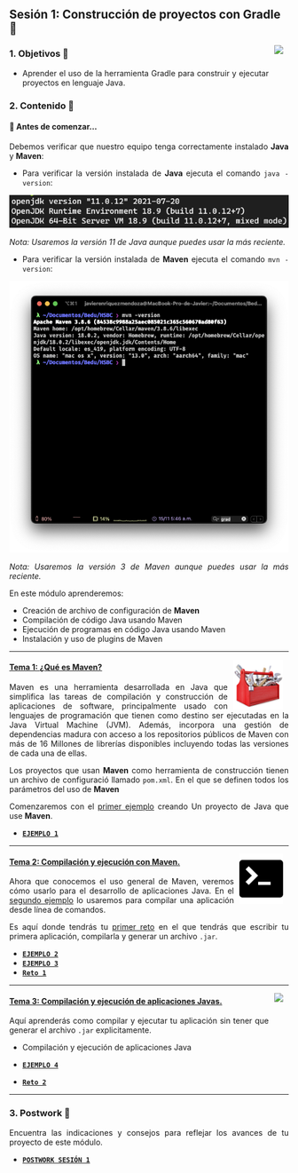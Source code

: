 ## Sesión 1: Construcción de proyectos con Gradle :elephant:

<img src="https://cdn.jsdelivr.net/gh/devicons/devicon/icons/gradle/gradle-plain.svg" align="right" height="120" hspace="10">

<div style="text-align: justify;">
 
### 1. Objetivos :dart:

- Aprender el uso de la herramienta Gradle para construir y ejecutar proyectos en lenguaje Java.

### 2. Contenido :blue_book:

#### 👀 Antes de comenzar...

Debemos verificar que nuestro equipo tenga correctamente instalado **Java** y **Maven**:

- Para verificar la versión instalada de **Java** ejecuta el comando `java -version`:

<img src="../.github/assets/img/java-version.png" alt="Versión de Java" />

*Nota: Usaremos la versión 11 de Java aunque puedes usar la más reciente.*

- Para verificar la versión instalada de **Maven** ejecuta el comando `mvn -version`:

![](img/01.png)

*Nota: Usaremos la versión 3 de Maven aunque puedes usar la más reciente.*

En este módulo aprenderemos:
- Creación de archivo de configuración de **Maven**
- Compilación de código Java usando Maven
- Ejecución de programas en código Java usando Maven
- Instalación y uso de plugins de Maven

---

<img src=".github/assets/img/Build-Tools.jpg" align="right" height="90" hspace="10">

#### <ins>Tema 1: ¿Qué es Maven?</ins>

Maven es una herramienta desarrollada en Java que simplifica las tareas de compilación y construcción de aplicaciones de software, principalmente usado con lenguajes de programación que tienen como destino ser ejecutadas en la Java Virtual Machine (JVM). Además, incorpora una gestión de dependencias madura con acceso a los repositorios públicos de Maven con más de 16 Millones de librerías disponibles incluyendo todas las versiones de cada una de ellas.

Los proyectos que usan **Maven** como herramienta de construcción tienen un archivo de configuració  llamado `pom.xml`. En el que se definen todos los parámetros del uso de **Maven**

Comenzaremos con el [primer ejemplo](./Ejemplo-01) creando Un proyecto de Java que use **Maven**.

- [**`EJEMPLO 1`**](./Ejemplo-01)

---

<img src=".github/assets/img/command-line.jpg" align="right" height="90" hspace="10">

#### <ins>Tema 2: Compilación y ejecución con Maven.</ins>

Ahora que conocemos el uso general de Maven, veremos cómo usarlo para el desarrollo de aplicaciones Java. En el [segundo ejemplo](./Ejemplo-02) lo usaremos para compilar una aplicación desde línea de comandos.

Es aquí donde tendrás tu [primer reto](./Reto-01) en el que tendrás que escribir tu primera aplicación, compilarla y generar un archivo `.jar`.

- [**`EJEMPLO 2`**](./Ejemplo-02)
- [**`EJEMPLO 3`**](./Ejemplo-03)
- [**`Reto 1`**](./Reto-01)

---

 <img src="https://cdn.jsdelivr.net/gh/devicons/devicon/icons/java/java-original.svg" align="right" height="90" hspace="10">

#### <ins>Tema 3: Compilación y ejecución de aplicaciones Javas.</ins>

Aquí aprenderás como compilar y ejecutar tu aplicación sin tener que generar el archivo `.jar` explicitamente. 

- Compilación y ejecución de aplicaciones Java

- [**`EJEMPLO 4`**](./Ejemplo-04)
- [**`Reto 2`**](./Reto-02)

---

### 3. Postwork :memo:

Encuentra las indicaciones y consejos para reflejar los avances de tu proyecto de este módulo.
 
- [**`POSTWORK SESIÓN 1`**](./Postwork/)
  
<br/>

</div>
